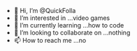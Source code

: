 - 👋 Hi, I’m @QuickFolla
- 👀 I’m interested in ...video games
- 🌱 I’m currently learning ...how to code
- 💞️ I’m looking to collaborate on ...nothing
- 📫 How to reach me ...no

<!---
QuickFolla/QuickFolla is a ✨ special ✨ repository because its `README.md` (this file) appears on your GitHub profile.
You can click the Preview link to take a look at your changes.
--->
